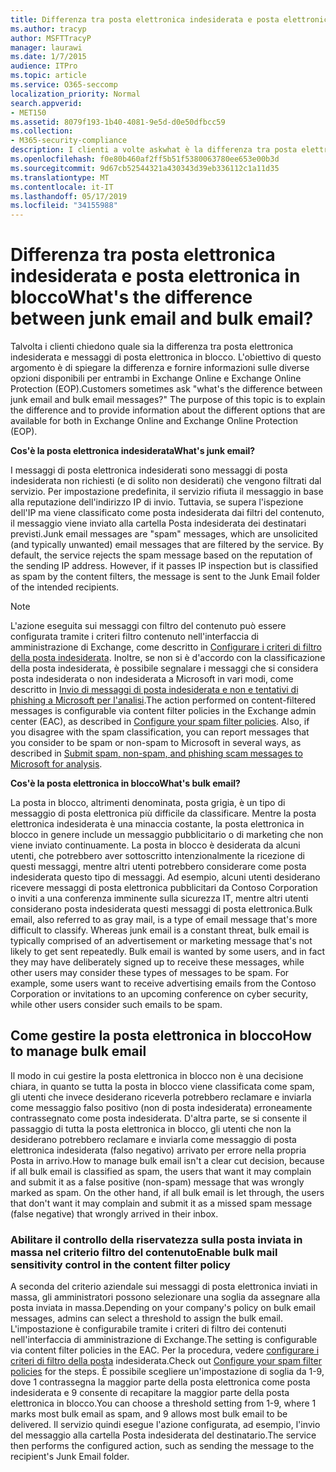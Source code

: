 ```yaml
---
title: Differenza tra posta elettronica indesiderata e posta elettronica in blocco
ms.author: tracyp
author: MSFTTracyP
manager: laurawi
ms.date: 1/7/2015
audience: ITPro
ms.topic: article
ms.service: O365-seccomp
localization_priority: Normal
search.appverid:
- MET150
ms.assetid: 8079f193-1b40-4081-9e5d-d0e50dfbcc59
ms.collection:
- M365-security-compliance
description: I clienti a volte askwhat è la differenza tra posta elettronica indesiderata e messaggi di posta elettronica in blocco? Lo scopo di questo argomento è spiegare la differenza e fornire informazioni sulle diverse opzioni disponibili per entrambi in Exchange Online e Exchange Online Protection (EOP).
ms.openlocfilehash: f0e80b460af2ff5b51f5380063780ee653e00b3d
ms.sourcegitcommit: 9d67cb52544321a430343d39eb336112c1a11d35
ms.translationtype: MT
ms.contentlocale: it-IT
ms.lasthandoff: 05/17/2019
ms.locfileid: "34155988"
---
```

# <a name="whats-the-difference-between-junk-email-and-bulk-email"></a><span data-ttu-id="f56fe-103">Differenza tra posta elettronica indesiderata e posta elettronica in blocco</span><span class="sxs-lookup"><span data-stu-id="f56fe-103">What's the difference between junk email and bulk email?</span></span>

<span data-ttu-id="f56fe-p101">Talvolta i clienti chiedono quale sia la differenza tra posta elettronica indesiderata e messaggi di posta elettronica in blocco. L'obiettivo di questo argomento è di spiegare la differenza e fornire informazioni sulle diverse opzioni disponibili per entrambi in Exchange Online e Exchange Online Protection (EOP).</span><span class="sxs-lookup"><span data-stu-id="f56fe-p101">Customers sometimes ask "what's the difference between junk email and bulk email messages?" The purpose of this topic is to explain the difference and to provide information about the different options that are available for both in Exchange Online and Exchange Online Protection (EOP).</span></span>
  
 <span data-ttu-id="f56fe-106">**Cos'è la posta elettronica indesiderata**</span><span class="sxs-lookup"><span data-stu-id="f56fe-106">**What's junk email?**</span></span>
  
<span data-ttu-id="f56fe-p102">I messaggi di posta elettronica indesiderati sono messaggi di posta indesiderata non richiesti (e di solito non desiderati) che vengono filtrati dal servizio. Per impostazione predefinita, il servizio rifiuta il messaggio in base alla reputazione dell'indirizzo IP di invio. Tuttavia, se supera l'ispezione dell'IP ma viene classificato come posta indesiderata dai filtri del contenuto, il messaggio viene inviato alla cartella Posta indesiderata dei destinatari previsti.</span><span class="sxs-lookup"><span data-stu-id="f56fe-p102">Junk email messages are "spam" messages, which are unsolicited (and typically unwanted) email messages that are filtered by the service. By default, the service rejects the spam message based on the reputation of the sending IP address. However, if it passes IP inspection but is classified as spam by the content filters, the message is sent to the Junk Email folder of the intended recipients.</span></span> 
  
> [!NOTE]
> <span data-ttu-id="f56fe-p103">L'azione eseguita sui messaggi con filtro del contenuto può essere configurata tramite i criteri filtro contenuto nell'interfaccia di amministrazione di Exchange, come descritto in [Configurare i criteri di filtro della posta indesiderata](configure-your-spam-filter-policies.md). Inoltre, se non si è d'accordo con la classificazione della posta indesiderata, è possibile segnalare i messaggi che si considera posta indesiderata o non indesiderata a Microsoft in vari modi, come descritto in [Invio di messaggi di posta indesiderata e non e tentativi di phishing a Microsoft per l'analisi](submit-spam-non-spam-and-phishing-scam-messages-to-microsoft-for-analysis.md).</span><span class="sxs-lookup"><span data-stu-id="f56fe-p103">The action performed on content-filtered messages is configurable via content filter policies in the Exchange admin center (EAC), as described in [Configure your spam filter policies](configure-your-spam-filter-policies.md). Also, if you disagree with the spam classification, you can report messages that you consider to be spam or non-spam to Microsoft in several ways, as described in [Submit spam, non-spam, and phishing scam messages to Microsoft for analysis](submit-spam-non-spam-and-phishing-scam-messages-to-microsoft-for-analysis.md).</span></span> 
  
 <span data-ttu-id="f56fe-112">**Cos'è la posta elettronica in blocco**</span><span class="sxs-lookup"><span data-stu-id="f56fe-112">**What's bulk email?**</span></span>
  
<span data-ttu-id="f56fe-p104">La posta in blocco, altrimenti denominata, posta grigia, è un tipo di messaggio di posta elettronica più difficile da classificare. Mentre la posta elettronica indesiderata è una minaccia costante, la posta elettronica in blocco in genere include un messaggio pubblicitario o di marketing che non viene inviato continuamente. La posta in blocco è desiderata da alcuni utenti, che potrebbero aver sottoscritto intenzionalmente la ricezione di questi messaggi, mentre altri utenti potrebbero considerare come posta indesiderata questo tipo di messaggi. Ad esempio, alcuni utenti desiderano ricevere messaggi di posta elettronica pubblicitari da Contoso Corporation o inviti a una conferenza imminente sulla sicurezza IT, mentre altri utenti considerano posta indesiderata questi messaggi di posta elettronica.</span><span class="sxs-lookup"><span data-stu-id="f56fe-p104">Bulk email, also referred to as gray mail, is a type of email message that's more difficult to classify. Whereas junk email is a constant threat, bulk email is typically comprised of an advertisement or marketing message that's not likely to get sent repeatedly. Bulk email is wanted by some users, and in fact they may have deliberately signed up to receive these messages, while other users may consider these types of messages to be spam. For example, some users want to receive advertising emails from the Contoso Corporation or invitations to an upcoming conference on cyber security, while other users consider such emails to be spam.</span></span>
  
## <a name="how-to-manage-bulk-email"></a><span data-ttu-id="f56fe-117">Come gestire la posta elettronica in blocco</span><span class="sxs-lookup"><span data-stu-id="f56fe-117">How to manage bulk email</span></span>

<span data-ttu-id="f56fe-p105">Il modo in cui gestire la posta elettronica in blocco non è una decisione chiara, in quanto se tutta la posta in blocco viene classificata come spam, gli utenti che invece desiderano riceverla potrebbero reclamare e inviarla come messaggio falso positivo (non di posta indesiderata) erroneamente contrassegnato come posta indesiderata. D'altra parte, se si consente il passaggio di tutta la posta elettronica in blocco, gli utenti che non la desiderano potrebbero reclamare e inviarla come messaggio di posta elettronica indesiderata (falso negativo) arrivato per errore nella propria Posta in arrivo.</span><span class="sxs-lookup"><span data-stu-id="f56fe-p105">How to manage bulk email isn't a clear cut decision, because if all bulk email is classified as spam, the users that want it may complain and submit it as a false positive (non-spam) message that was wrongly marked as spam. On the other hand, if all bulk email is let through, the users that don't want it may complain and submit it as a missed spam message (false negative) that wrongly arrived in their inbox.</span></span>
  
### <a name="enable-bulk-mail-sensitivity-control-in-the-content-filter-policy"></a><span data-ttu-id="f56fe-120">Abilitare il controllo della riservatezza sulla posta inviata in massa nel criterio filtro del contenuto</span><span class="sxs-lookup"><span data-stu-id="f56fe-120">Enable bulk mail sensitivity control in the content filter policy</span></span>

<span data-ttu-id="f56fe-121">A seconda del criterio aziendale sui messaggi di posta elettronica inviati in massa, gli amministratori possono selezionare una soglia da assegnare alla posta inviata in massa.</span><span class="sxs-lookup"><span data-stu-id="f56fe-121">Depending on your company's policy on bulk email messages, admins can select a threshold to assign the bulk email.</span></span> <span data-ttu-id="f56fe-122">L'impostazione è configurabile tramite i criteri di filtro dei contenuti nell'interfaccia di amministrazione di Exchange.</span><span class="sxs-lookup"><span data-stu-id="f56fe-122">The setting is configurable via content filter policies in the EAC.</span></span> <span data-ttu-id="f56fe-123">Per la procedura, vedere [configurare i criteri di filtro della posta](configure-your-spam-filter-policies.md) indesiderata.</span><span class="sxs-lookup"><span data-stu-id="f56fe-123">Check out [Configure your spam filter policies](configure-your-spam-filter-policies.md) for the steps.</span></span> <span data-ttu-id="f56fe-124">È possibile scegliere un'impostazione di soglia da 1-9, dove 1 contrassegna la maggior parte della posta elettronica come posta indesiderata e 9 consente di recapitare la maggior parte della posta elettronica in blocco.</span><span class="sxs-lookup"><span data-stu-id="f56fe-124">You can choose a threshold setting from 1-9, where 1 marks most bulk email as spam, and 9 allows most bulk email to be delivered.</span></span> <span data-ttu-id="f56fe-125">Il servizio quindi esegue l'azione configurata, ad esempio, l'invio del messaggio alla cartella Posta indesiderata del destinatario.</span><span class="sxs-lookup"><span data-stu-id="f56fe-125">The service then performs the configured action, such as sending the message to the recipient's Junk Email folder.</span></span> 
  


